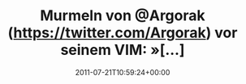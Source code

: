 ---
retweeted: false
source: <a href="http://itunes.apple.com/us/app/twitter/id409789998?mt=12" rel="nofollow">Twitter
  for Mac</a>
entities:
  hashtags: []
  symbols: []
  user_mentions:
  - name: Florian Gilcher (@skade@hachyderm.io)
    screen_name: Argorak
    indices:
    - '12'
    - '20'
    id_str: '27227212'
    id: '27227212'
  urls: []
display_text_range:
- '0'
- '92'
favorite_count: '0'
id_str: '93998504434860032'
truncated: false
retweet_count: '0'
id: '93998504434860032'
created_at: Thu Jul 21 10:59:24 +0000 2011
favorited: false
full_text: 'Murmeln von [@Argorak](https://twitter.com/Argorak) vor seinem VIM: »[…]
  mhhh. kontrollverlust. […] nee. moment. capslock.«'
lang: de
tags:
- pesos/twitter
date: '2011-07-21T10:59:24+00:00'
src: https://twitter.com/bascht/status/93998504434860032
original_url: https://twitter.com/bascht/status/93998504434860032
type: twitter_tweet
text: 'Murmeln von [@Argorak](https://twitter.com/Argorak) vor seinem VIM: »[…] mhhh.
  kontrollverlust. […] nee. moment. capslock.«'
title: 'Murmeln von @Argorak (https://twitter.com/Argorak) vor seinem VIM: »[…]'

---
